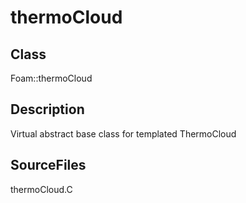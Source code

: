 # thermoCloud 
## Class
Foam::thermoCloud

## Description
Virtual abstract base class for templated ThermoCloud

## SourceFiles
thermoCloud.C

